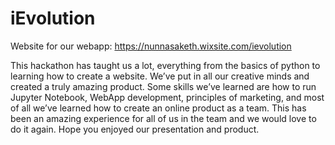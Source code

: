 # iEvolution

Website for our webapp: https://nunnasaketh.wixsite.com/ievolution

This hackathon has taught us a lot, everything from the basics of python to learning how to create a website. We’ve put in all our creative minds and created a truly amazing product. Some skills we’ve learned are how to run Jupyter Notebook, WebApp development, principles of marketing, and most of all we’ve learned how to create an online product as a team. This has been an amazing experience for all of us in the team and we would love to do it again. Hope you enjoyed our presentation and product. 

